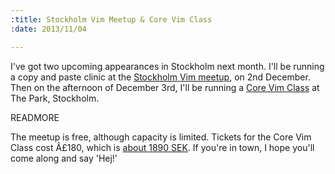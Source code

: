 ```yaml
--- 
:title: Stockholm Vim Meetup & Core Vim Class
:date: 2013/11/04

---
```


I've got two upcoming appearances in Stockholm next month. I'll be running a copy and paste clinic at the [Stockholm Vim meetup][meetup], on 2nd December. Then on the afternoon of December 3rd, I'll be running a [Core Vim Class][tito] at The Park, Stockholm. 

[meetup]: http://www.meetup.com/Stockholm-Vim/events/148578812/
[tito]: https://tito.io/studio-nelstrom/core-vim-class-in-stockholm-1


READMORE

The meetup is free, although capacity is limited. Tickets for the Core Vim Class cost Â£180, which is [about 1890 SEK][180]. If you're in town, I hope you'll come along and say 'Hej!'

[180]: http://www.xe.com/currencyconverter/convert/?Amount=180&From=GBP&To=SEK
